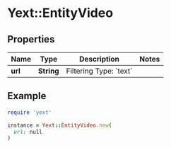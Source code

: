 # Yext::EntityVideo

## Properties

| Name | Type | Description | Notes |
| ---- | ---- | ----------- | ----- |
| **url** | **String** | Filtering Type: &#x60;text&#x60; |  |

## Example

```ruby
require 'yext'

instance = Yext::EntityVideo.new(
  url: null
)
```

